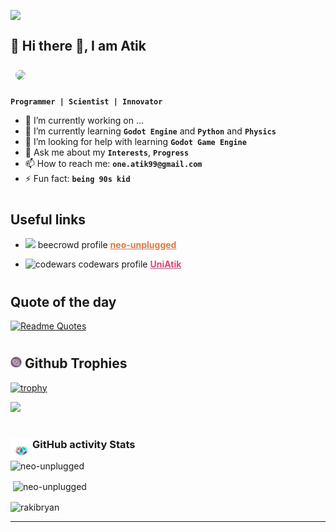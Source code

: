 <p style="display:flex; align-items:center;justify-contents:center">
<img src="https://user-images.githubusercontent.com/10498744/210012254-234538ff-d198-48aa-8964-37e6fd45d227.gif" style="100px">

</p>



<!-- Introducing myself -->


<!--https://scontent.fjsr17-1.fna.fbcdn.net/v/t39.30808-6/357393223_811870110550524_8079347548049683917_n.jpg?stp=dst-jpg_p720x720&_nc_cat=104&ccb=1-7&_nc_sid=5f2048&_nc_ohc=IiL5fSnsHJkAX_R-feP&_nc_ht=scontent.fjsr17-1.fna&oh=00_AfC7_mhsWZ5ZuccGu368DhP0HteLwbOoW0HNjLtgDt3D0A&oe=660F80A5-->

## 🐧 Hi there 👋, I am Atik

<img src="https://scontent.fjsr17-1.fna.fbcdn.net/v/t39.30808-6/411312765_900619338342267_3344457379203330177_n.jpg?_nc_cat=103&ccb=1-7&_nc_sid=5f2048&_nc_ohc=kck1ZkveFpEAX-_FAl4&_nc_ht=scontent.fjsr17-1.fna&oh=00_AfBrUxjDT4fIsJyzqrYOmR9JmBBgRNMUGimH5buZNU9i7g&oe=660F6304" style="border-radius:50%; margin:8px; width:300px">

**`Programmer | Scientist | Innovator `**



- 🔭 I’m currently working on ...
- 🌱 I’m currently learning **`Godot Engine`** and **`Python`** and **`Physics`**
- 🤔 I’m looking for help with learning **`Godot Game Engine`**
- 💬 Ask me about my **`Interests`**, **`Progress`**
- 📫 How to reach me: **`one.atik99@gmail.com`**
- ⚡ Fun fact: **`being 90s kid`**


# <h2>Useful links</h2>
- <p><img style="width:15px;" src="https://user-images.githubusercontent.com/80331468/270190538-7b3fa433-c299-4909-9559-f5276c2edacb.png"/> beecrowd profile <a href="https://www.beecrowd.com.br/judge/en/profile/909465" style="font-weight:bold; color: #dd7845;">neo-unplugged</a></p>

- <p><img style="width:8px;" src="https://www.codewars.com/packs/assets/logo.f607a0fb.svg" alt="codewars"/> codewars profile <a href="https://www.codewars.com/users/UniAtik" style="font-weight:bold; color: #de4573;">UniAtik</a></p>


#
<h2> Quote of the day </h2>

[![Readme Quotes](https://quotes-github-readme.vercel.app/api?type=horizontal&theme=dark)](https://github.com/piyushsuthar/github-readme-quotes)



#
<h2><img width ="18px" src="./assets/klein-unscreen.gif"> Github Trophies </h2>

[![trophy](https://github-profile-trophy.vercel.app/?username=ryo-ma)](https://github.com/ryo-ma/github-profile-trophy)

<img src="https://komarev.com/ghpvc/?username=neo-unplugged&label=Profile%20views&color=0e75b6&style=flat%22"/>



#
<img align="left" width="35px" src="./assets/Cubes.gif"/><h3>GitHub activity Stats</h3>

<img src="https://github-readme-stats.vercel.app/api/top-langs?username=neo-unplugged&show_icons=true&locale=en&layout=compact&theme=tokyonight" alt="neo-unplugged"/>

<p>&nbsp;<img align="center" src="https://github-readme-stats.vercel.app/api?username=neo-unplugged&show_icons=true&locale=en&theme=tokyonight" alt="neo-unplugged" /></p>

<p><img align="center" src="https://github-readme-streak-stats.herokuapp.com/?user=neo-unplugged&&theme=tokyonight" alt="rakibryan" /></p>

---
